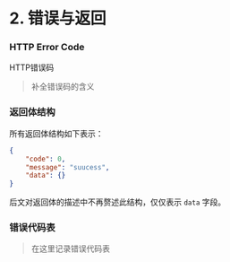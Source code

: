 # 2. 错误与返回

### HTTP Error Code

HTTP错误码

> 补全错误码的含义

### 返回体结构

所有返回体结构如下表示：

```json
{
    "code": 0,
    "message": "suucess",
    "data": {}
}
```

后文对返回体的描述中不再赘述此结构，仅仅表示 `data` 字段。

### 错误代码表

> 在这里记录错误代码表